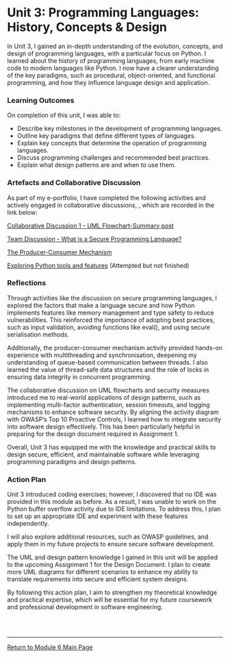 # Unit 3: Programming Languages: History, Concepts & Design

In Unit 3, I gained an in-depth understanding of the evolution, concepts, and design of programming languages, with a particular focus on Python. I learned about the history of programming languages, from early machine code to modern languages like Python. I now have a clearer understanding of the key paradigms, such as procedural, object-oriented, and functional programming, and how they influence language design and application.

### Learning Outcomes
On completion of this unit, I was able to:
 - Describe key milestones in the development of programming languages.
 - Outline key paradigms that define different types of languages.
 - Explain key concepts that determine the operation of programming languages.
 - Discuss programming challenges and recommended best practices.
 - Explain what design patterns are and when to use them.

### Artefacts and Collaborative Discussion
As part of my e-portfolio, I have completed the following activities and actively engaged in collaborative discussions, , which are recorded in the link below:

[Collaborative Discussion 1 - UML Flowchart-Summary post](SSD_Unit03_Summary.pdf)

[Team Discussion - What is a Secure Programming Language?](SSD_Unit03_TeamActivity.md) 

[The Producer-Consumer Mechanism](SSD_Unit03_Activity2.md) 

[Exploring Python tools and features](SSD_Unit03_Activity1.md) (Attempted but not finished)

### Reflections
Through activities like the discussion on secure programming languages, I explored the factors that make a language secure and how Python implements features like memory management and type safety to reduce vulnerabilities. This reinforced the importance of adopting best practices, such as input validation, avoiding functions like eval(), and using secure serialisation methods.

Additionally, the producer-consumer mechanism activity provided hands-on experience with multithreading and synchronisation, deepening my understanding of queue-based communication between threads. I also learned the value of thread-safe data structures and the role of locks in ensuring data integrity in concurrent programming.

The collaborative discussion on UML flowcharts and security measures introduced me to real-world applications of design patterns, such as implementing multi-factor authentication, session timeouts, and logging mechanisms to enhance software security. By aligning the activity diagram with OWASP’s Top 10 Proactive Controls, I learned how to integrate security into software design effectively. This has been particularly helpful in preparing for the design document required in Assignment 1.

Overall, Unit 3 has equipped me with the knowledge and practical skills to design secure, efficient, and maintainable software while leveraging programming paradigms and design patterns.

### Action Plan
Unit 3 introduced coding exercises; however, I discovered that no IDE was provided in this module as before. As a result, I was unable to work on the Python buffer overflow activity due to IDE limitations. To address this, I plan to set up an appropriate IDE and experiment with these features independently.

I will also explore additional resources, such as OWASP guidelines, and apply them in my future projects to ensure secure software development.

The UML and design pattern knowledge I gained in this unit will be applied to the upcoming Assignment 1 for the Design Document. I plan to create more UML diagrams for different scenarios to enhance my ability to translate requirements into secure and efficient system designs.

By following this action plan, I aim to strengthen my theoretical knowledge and practical expertise, which will be essential for my future coursework and professional development in software engineering.

<br><br>

--- 

[Return to Module 6 Main Page](SSD_main.md)
